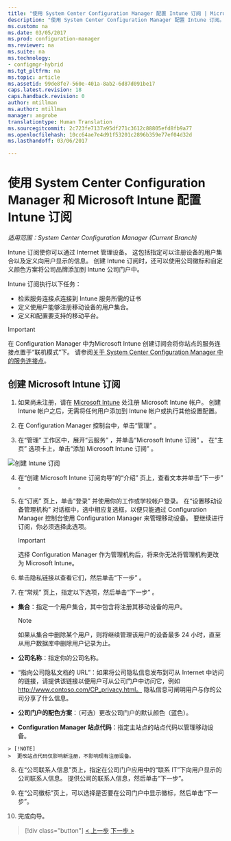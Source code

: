 ```yaml
---
title: "使用 System Center Configuration Manager 配置 Intune 订阅 | Microsoft Docs"
description: "使用 System Center Configuration Manager 配置 Intune 订阅。"
ms.custom: na
ms.date: 03/05/2017
ms.prod: configuration-manager
ms.reviewer: na
ms.suite: na
ms.technology:
- configmgr-hybrid
ms.tgt_pltfrm: na
ms.topic: article
ms.assetid: 99de8fe7-560e-401a-8ab2-6d87d091be17
caps.latest.revision: 18
caps.handback.revision: 0
author: mtillman
ms.author: mtillman
manager: angrobe
translationtype: Human Translation
ms.sourcegitcommit: 2c723fe7137a95df271c3612c88805efd8fb9a77
ms.openlocfilehash: 10cc64ae7e4d91f53201c2896b359e77ef04d32d
ms.lasthandoff: 03/06/2017

---
```

# <a name="configure-your-intune-subscription-with-system-center-configuration-manager-and-microsoft-intune"></a>使用 System Center Configuration Manager 和 Microsoft Intune 配置 Intune 订阅

*适用范围：System Center Configuration Manager (Current Branch)*

Intune 订阅使你可以通过 Internet 管理设备。 这包括指定可以注册设备的用户集合以及定义向用户显示的信息。 创建 Intune 订阅时，还可以使用公司徽标和自定义颜色方案将公司品牌添加到 Intune 公司门户中。

Intune 订阅执行以下任务：

-   检索服务连接点连接到 Intune 服务所需的证书
-   定义使用户能够注册移动设备的用户集合。
-   定义和配置要支持的移动平台。

> [!IMPORTANT]
>  在 Configuration Manager 中为Microsoft Intune 创建订阅会将你站点的服务连接点置于“联机模式”下。 请参阅[关于 System Center Configuration Manager 中的服务连接点](../../core/servers/deploy/configure/about-the-service-connection-point.md)。

## <a name="to-create-the-microsoft-intune-subscription"></a>创建 Microsoft Intune 订阅

1.  如果尚未注册，请在 [Microsoft Intune](http://go.microsoft.com/fwlink/?LinkID=258216) 处注册 Microsoft Intune 帐户。  创建 Intune 帐户之后，无需将任何用户添加到 Intune 帐户或执行其他设置配置。

2.  在 Configuration Manager 控制台中，单击“管理” 。

3.  在“管理”  工作区中，展开“云服务” ，并单击“Microsoft Intune 订阅” 。 在“主页”  选项卡上，单击“添加 Microsoft Intune 订阅” 。

![创建 Intune 订阅](../media/mdm-set-intune.png)

4.  在“创建 Microsoft Intune 订阅向导”的“介绍”  页上，查看文本并单击“下一步” 。

5.  在“订阅”  页上，单击“登录”  并使用你的工作或学校帐户登录。 在“设置移动设备管理机构” 对话框中，选中相应复选框，以便只能通过 Configuration Manager 控制台使用 Configuration Manager 来管理移动设备。 要继续进行订阅，你必须选择此选项。

    > [!IMPORTANT]
    >  选择 Configuration Manager 作为管理机构后，将来你无法将管理机构更改为 Microsoft Intune。

6.  单击隐私链接以查看它们，然后单击“下一步” 。

7.  在“常规”  页上，指定以下选项，然后单击“下一步” 。

  -   **集合**：指定一个用户集合，其中包含将注册其移动设备的用户。

      > [!NOTE]
      >  如果从集合中删除某个用户，则将继续管理该用户的设备最多 24 小时，直至从用户数据库中删除用户记录为止。

  -   **公司名称**：指定你的公司名称。

  -   “指向公司隐私文档的 URL”：如果将公司隐私信息发布到可从 Internet 中访问的链接，请提供该链接以便用户可从公司门户中访问它，例如 http://www.contoso.com/CP_privacy.html。 隐私信息可阐明用户与你的公司分享了什么信息。

  -   **公司门户的配色方案**：（可选）更改公司门户的默认颜色（蓝色）。

  -   **Configuration Manager 站点代码**：指定主站点的站点代码以管理移动设备。

    > [!NOTE]
    >  更改站点代码仅影响新注册，不影响现有注册设备。

8.  在“公司联系人信息”页上，指定在公司门户应用中的“联系 IT”下向用户显示的公司联系人信息。 提供公司的联系人信息，然后单击“下一步”。

9. 在“公司徽标”页上，可以选择是否要在公司门户中显示徽标，然后单击“下一步”。

10. 完成向导。

> [!div class="button"]
[< 上一步](confirm-dns.md)  [下一步 >](terms-and-conditions.md)

